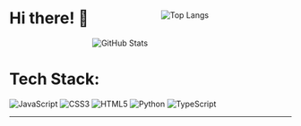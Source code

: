 # Hi there! 👾

<p align="center">
  <img src="https://github-readme-stats.vercel.app/api?username=cosmopolitan72&show_icons=true&theme=graywhite" alt="GitHub Stats" style="margin-right: 20px;" />
  <img src="https://github-readme-stats.vercel.app/api/top-langs/?username=cosmopolitan72&theme=graywhite&hide_border=false&include_all_commits=false&count_private=false&layout=compact" alt="Top Langs" style="position: relative; top: -50px;" />
</p>




#  Tech Stack:
![JavaScript](https://img.shields.io/badge/javascript-%23323330.svg?style=for-the-badge&logo=javascript&logoColor=%23F7DF1E) ![CSS3](https://img.shields.io/badge/css3-%231572B6.svg?style=for-the-badge&logo=css3&logoColor=white) ![HTML5](https://img.shields.io/badge/html5-%23E34F26.svg?style=for-the-badge&logo=html5&logoColor=white) ![Python](https://img.shields.io/badge/python-3670A0?style=for-the-badge&logo=python&logoColor=ffdd54) ![TypeScript](https://img.shields.io/badge/typescript-%23007ACC.svg?style=for-the-badge&logo=typescript&logoColor=white)




---

<!-- Proudly created with GPRM ( https://gprm.itsvg.in ) -->





